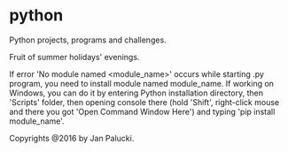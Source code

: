 # python
Python projects, programs and challenges.

Fruit of summer holidays' evenings.

If error 'No module named <module_name>' occurs while starting .py program, you need to install module named module_name.
If working on Windows, you can do it by entering Python installation directory, then 'Scripts' folder, then opening console there (hold 'Shift', right-click mouse and there you got 'Open Command Window Here') and typing 'pip install module_name'.

Copyrights @2016 by Jan Palucki.
